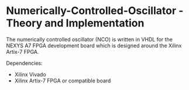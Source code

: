 # Numerically-Controlled-Oscillator -Theory and Implementation

The numerically controlled oscillator (NCO) is written in VHDL for the NEXYS A7 FPGA development board which is designed around the Xilinx Artix-7 FPGA.

Dependencies: 
* Xilinx Vivado       
* Xilinx Artix-7 FPGA or compatible board


